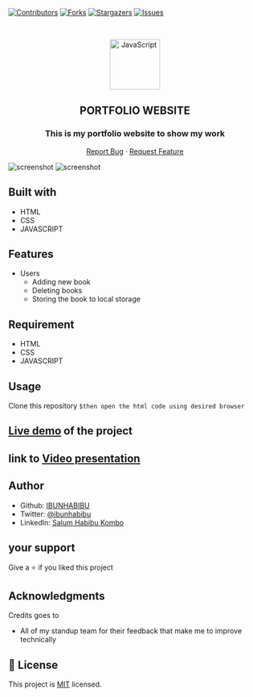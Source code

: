 
[![Contributors][contributors-shield]][contributors-url]
[![Forks][forks-shield]][forks-url]
[![Stargazers][stars-shield]][stars-url]
[![Issues][issues-shield]][issues-url]

<br />

<p align="center">
  <a href="git@github.com:IBUNHABIBU/library.git">
    <p align="center"> <img src="https://avatars.githubusercontent.com/u/14271563?s=400&u=713c880de0ab8f8169be51e687f365a996d5b486&v=4" alt="JavaScript" width="100" height="100"> </p>
  </a>

  <h2 align="center">PORTFOLIO WEBSITE</h2>
  <h3 align="center">This is my portfolio website to show my work</h3>


  <p align="center">
    <a href="https://github.com/IBUNHABIBU/personalPortfolio/issues">Report Bug</a>
    · 
    <a href="https://github.com/IBUNHABIBU/personalPortfolio/issues">Request Feature</a>
  </p>
</p>



![screenshot](https://github.com/IBUNHABIBU/personalPortfolio/blob/feature/Asset/Images/portfolio.PNG)
![screenshot](https://github.com/IBUNHABIBU/personalPortfolio/blob/feature/Asset/Images/icons.PNG)

## Built with
* HTML
* CSS
* JAVASCRIPT

## Features 
  * Users 
    * Adding new book 
    * Deleting books
    * Storing the book to local storage
  
## Requirement 
* HTML
* CSS
* JAVASCRIPT

## Usage
Clone this repository 
 `$then open the html code using desired browser` 
 

## [Live demo](https://rawcdn.githack.com/IBUNHABIBU/personalPortfolio/43f8b5aa5ef6ae7d81689dd0e958fcbdf4782fff/personalPortfolio.html "Of the project") of the project

## link to  [Video presentation](https://#"Loom")


## Author
* Github: [IBUNHABIBU](https://github.com/IBUNHABIBU)
* Twitter: [@ibunhabibu](https://twitter.com/Ibunhabibu)
* LinkedIn: [Salum Habibu Kombo](https://www.linkedin.com/in/salum-habibu/)

## your support 
Give a :star: if you liked this project 
## Acknowledgments
Credits goes to

- All of my standup team for their feedback that make me to improve technically
## 📝 License
This project is [MIT](LICENCE) licensed.

<!-- MARKDOWN LINKS & IMAGES -->
<!-- https://www.markdownguide.org/basic-syntax/#reference-style-links -->
[contributors-shield]: https://img.shields.io/github/contributors/IBUNHABIBU/personalPortfolio.svg?style=flat-square
[contributors-url]: https://github.com/IBUNHABIBU/personalPortfolio/graphs/contributors
[forks-shield]: https://img.shields.io/github/forks/IBUNHABIBU/personalPortfolio.svg?style=flat-square
[forks-url]: https://github.com/IBUNHABIBU/personalPortfolio/network/members
[stars-shield]: https://img.shields.io/github/stars/IBUNHABIBU/personalPortfolio.svg?style=flat-square
[stars-url]: https://github.com/IBUNHABIBU/personalPortfolio/stargazers
[issues-shield]: https://img.shields.io/github/issues/IBUNHABIBU/personalPortfolio.svg?style=flat-square
[issues-url]: https://github.com/IBUNHABIBU/personalPortfolio/issues
